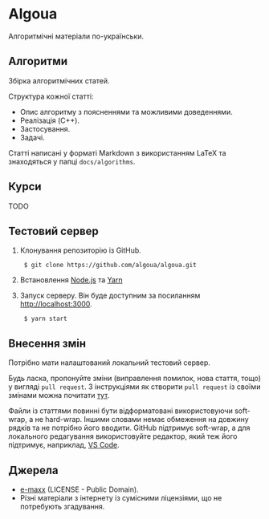 # Algoua

Алгоритмічні матеріали по-українськи.

## Алгоритми
Збірка алгоритмічних статей.

Структура кожної статті:

* Опис алгоритму з поясненнями та можливими доведеннями.
* Реалізація (C++).
* Застосування.
* Задачі.

Статті написані у форматі Markdown з використанням LaTeX та знаходяться у папці `docs/algorithms`.

## Курси

TODO

## Тестовий сервер

1. Клонування репозиторію із GitHub.

        $ git clone https://github.com/algoua/algoua.git

1. Встановлення [Node.js](https://nodejs.org/en/download/) та [Yarn](https://yarnpkg.com/en/)

2. Запуск серверу. Він буде доступним за посиланням [http://localhost:3000](http://localhost:3000).

        $ yarn start

## Внесення змін

Потрібно мати налаштований локальний тестовий сервер.

Будь ласка, пропонуйте зміни (виправлення помилок, нова стаття, тощо) у вигляді `pull request`. З інструкціями як створити `pull request` із своїми змінами можна почитати [тут](https://docs.github.com/en/github/collaborating-with-issues-and-pull-requests/creating-a-pull-request-from-a-fork).

Файли із статтями повинні бути відформатовані використовуючи soft-wrap, а не hard-wrap. Іншими словами немає обмеження на довжину рядків та не потрібно його вводити. GitHub підтримує soft-wrap, а для локального редагування використовуйте редактор, який теж його підтримує, наприклад, [VS Code](https://code.visualstudio.com/).

## Джерела

* [e-maxx](http://e-maxx.ru) (LICENSE - Public Domain).
* Різні матеріали з інтернету із сумісними ліцензіями, що не потребують згадування.
